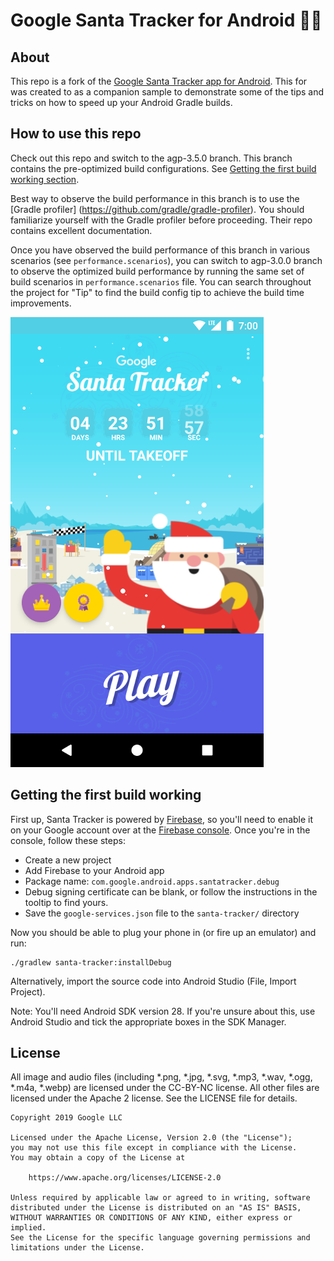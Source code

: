 Google Santa Tracker for Android 🎅🤶
================================

## About

This repo is a fork of the [Google Santa Tracker app for Android](https://github.com/google/santa-tracker-android).  This for was created to as a companion sample to demonstrate some of the tips and tricks on how to speed up your Android Gradle builds.

## How to use this repo
Check out this repo and switch to the agp-3.5.0 branch. This branch contains the pre-optimized build configurations. See [Getting the first build working section](#firstbuild).

Best way to observe the build performance in this branch is to use the [Gradle profiler] (https://github.com/gradle/gradle-profiler). You should familiarize yourself with the Gradle profiler before proceeding. Their repo contains excellent documentation.

Once you have observed the build performance of this branch in various scenarios (see `performance.scenarios`), you can switch to agp-3.0.0 branch to observe the optimized build performance by running the same set of build scenarios in `performance.scenarios` file. You can search throughout the project for "Tip" to find the build config tip to achieve the build time improvements.

![Village Screenshot](docs/village.png)


## Getting the first build working<a name="firstbuild"></a>

First up, Santa Tracker is powered by [Firebase][firebase], so you'll need to enable it
on your Google account over at the [Firebase console][fire-console]. Once you're in the
console, follow these steps:

 * Create a new project
 * Add Firebase to your Android app
 * Package name: `com.google.android.apps.santatracker.debug`
 * Debug signing certificate can be blank, or follow the instructions in the tooltip to find yours.
 * Save the `google-services.json` file to the `santa-tracker/` directory

Now you should be able to plug your phone in (or fire up an emulator) and run:

    ./gradlew santa-tracker:installDebug

Alternatively, import the source code into Android Studio (File, Import Project).

Note: You'll need Android SDK version 28. If you're unsure about this, use
Android Studio and tick the appropriate boxes in the SDK Manager.

## License

All image and audio files (including *.png, *.jpg, *.svg, *.mp3, *.wav, *.ogg, *.m4a, *.webp) are
licensed under the CC-BY-NC license. All other files are licensed under the Apache 2 license.
See the LICENSE file for details.

    Copyright 2019 Google LLC

    Licensed under the Apache License, Version 2.0 (the "License");
    you may not use this file except in compliance with the License.
    You may obtain a copy of the License at

        https://www.apache.org/licenses/LICENSE-2.0

    Unless required by applicable law or agreed to in writing, software
    distributed under the License is distributed on an "AS IS" BASIS,
    WITHOUT WARRANTIES OR CONDITIONS OF ANY KIND, either express or implied.
    See the License for the specific language governing permissions and
    limitations under the License.


[play-store]: https://play.google.com/store/apps/details?id=com.google.android.apps.santatracker
[santa-web]: http://g.co/santatracker
[firebase]: https://firebase.google.com/
[fire-console]: https://firebase.google.com/console/

